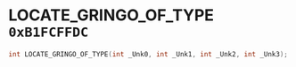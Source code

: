 # LOCATE_GRINGO_OF_TYPE `0xB1FCFFDC`

```cpp
int LOCATE_GRINGO_OF_TYPE(int _Unk0, int _Unk1, int _Unk2, int _Unk3);
```